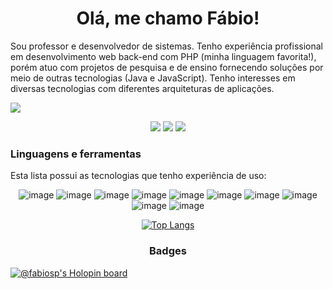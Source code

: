 <h1 align="center"> Olá, me chamo Fábio! </h1>


Sou professor e desenvolvedor de sistemas. Tenho experiência profissional em desenvolvimento web back-end com PHP (minha linguagem favorita!), porém atuo com projetos de pesquisa e de ensino fornecendo soluções por meio de outras tecnologias (Java e JavaScript). Tenho interesses em diversas tecnologias com diferentes arquiteturas de aplicações.

![](https://komarev.com/ghpvc/?username=fabiosperotto&color=blue)


<div align="center">

<a href="https://twitter.com/fabio_sperotto" target="_blank"><img src="https://img.shields.io/badge/Twitter-1DA1F2?style=for-the-badge&logo=twitter&logoColor=white"></a> <a href="https://www.linkedin.com/in/fabiosperotto/" target="_blank"><img src="https://img.shields.io/badge/LinkedIn-0077B5?style=for-the-badge&logo=linkedin&logoColor=white"></a> <a href="https://www.instagram.com/fabio.sperotto/" target="_blank"><img src="https://img.shields.io/badge/Instagram-E4405F?style=for-the-badge&logo=instagram&logoColor=white"></a>

</div>


### Linguagens e ferramentas

Esta lista possui as tecnologias que tenho experiência de uso:

<div align="center">

  ![image](https://img.shields.io/badge/JavaScript-323330?style=for-the-badge&logo=javascript&logoColor=F7DF1E) ![image](https://img.shields.io/badge/PHP-777BB4?style=for-the-badge&logo=php&logoColor=white) ![image](https://img.shields.io/badge/C-00599C?style=for-the-badge&logo=c&logoColor=white) ![image](https://img.shields.io/badge/Java-ED8B00?style=for-the-badge&logo=java&logoColor=white) ![image](https://img.shields.io/badge/Bootstrap-563D7C?style=for-the-badge&logo=bootstrap&logoColor=white) ![image](https://img.shields.io/badge/Laravel-FF2D20?style=for-the-badge&logo=laravel&logoColor=white) ![image](https://img.shields.io/badge/Lumen-E74430?style=for-the-badge&logo=Lumen&logoColor=white) ![image](https://img.shields.io/badge/MySQL-00000F?style=for-the-badge&logo=mysql&logoColor=white) ![image](https://img.shields.io/badge/MongoDB-4EA94B?style=for-the-badge&logo=mongodb&logoColor=white) ![image](https://img.shields.io/badge/Heroku-430098?style=for-the-badge&logo=heroku&logoColor=white)


[![Top Langs](https://github-readme-stats.vercel.app/api/top-langs/?username=fabiosperotto&layout=compact&hide=html,css,Batchfile,ApacheConf,EJS)](https://github.com/fabiosperotto)


</div>

<div align="center">
        <h3>Badges</h3>
</div>

[![@fabiosp's Holopin board](https://holopin.me/fabiosp)](https://holopin.io/@fabiosp)
